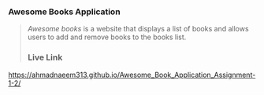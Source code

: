 

### Awesome Books Application

> _Awesome books_ is a website that displays a list of books and allows users to add and remove books to the books list.
>
> ### Live Link 
https://ahmadnaeem313.github.io/Awesome_Book_Application_Assignment-1-2/
